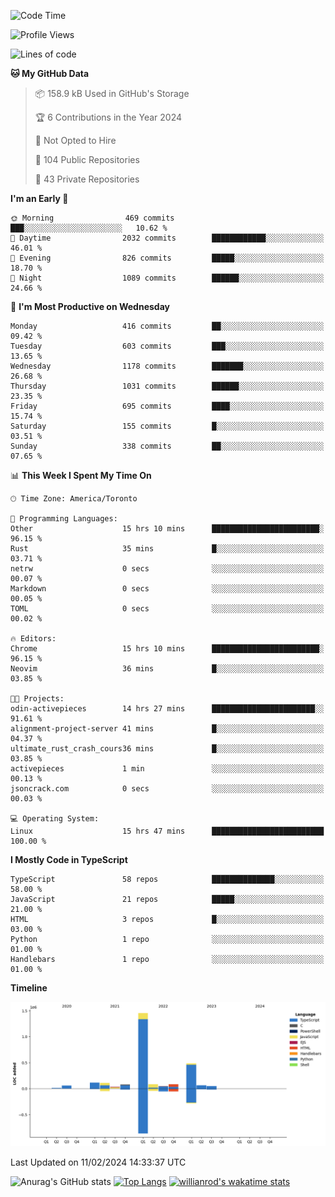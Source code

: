 <!--START_SECTION:waka-->
![Code Time](http://img.shields.io/badge/Code%20Time-1%2C171%20hrs%207%20mins-blue)

![Profile Views](http://img.shields.io/badge/Profile%20Views-5-blue)

![Lines of code](https://img.shields.io/badge/From%20Hello%20World%20I%27ve%20Written-2.6%20million%20lines%20of%20code-blue)

**🐱 My GitHub Data** 

> 📦 158.9 kB Used in GitHub's Storage 
 > 
> 🏆 6 Contributions in the Year 2024
 > 
> 🚫 Not Opted to Hire
 > 
> 📜 104 Public Repositories 
 > 
> 🔑 43 Private Repositories 
 > 
**I'm an Early 🐤** 

```text
🌞 Morning                469 commits         ███░░░░░░░░░░░░░░░░░░░░░░   10.62 % 
🌆 Daytime                2032 commits        ████████████░░░░░░░░░░░░░   46.01 % 
🌃 Evening                826 commits         █████░░░░░░░░░░░░░░░░░░░░   18.70 % 
🌙 Night                  1089 commits        ██████░░░░░░░░░░░░░░░░░░░   24.66 % 
```
📅 **I'm Most Productive on Wednesday** 

```text
Monday                   416 commits         ██░░░░░░░░░░░░░░░░░░░░░░░   09.42 % 
Tuesday                  603 commits         ███░░░░░░░░░░░░░░░░░░░░░░   13.65 % 
Wednesday                1178 commits        ███████░░░░░░░░░░░░░░░░░░   26.68 % 
Thursday                 1031 commits        ██████░░░░░░░░░░░░░░░░░░░   23.35 % 
Friday                   695 commits         ████░░░░░░░░░░░░░░░░░░░░░   15.74 % 
Saturday                 155 commits         █░░░░░░░░░░░░░░░░░░░░░░░░   03.51 % 
Sunday                   338 commits         ██░░░░░░░░░░░░░░░░░░░░░░░   07.65 % 
```


📊 **This Week I Spent My Time On** 

```text
🕑︎ Time Zone: America/Toronto

💬 Programming Languages: 
Other                    15 hrs 10 mins      ████████████████████████░   96.15 % 
Rust                     35 mins             █░░░░░░░░░░░░░░░░░░░░░░░░   03.71 % 
netrw                    0 secs              ░░░░░░░░░░░░░░░░░░░░░░░░░   00.07 % 
Markdown                 0 secs              ░░░░░░░░░░░░░░░░░░░░░░░░░   00.05 % 
TOML                     0 secs              ░░░░░░░░░░░░░░░░░░░░░░░░░   00.02 % 

🔥 Editors: 
Chrome                   15 hrs 10 mins      ████████████████████████░   96.15 % 
Neovim                   36 mins             █░░░░░░░░░░░░░░░░░░░░░░░░   03.85 % 

🐱‍💻 Projects: 
odin-activepieces        14 hrs 27 mins      ███████████████████████░░   91.61 % 
alignment-project-server 41 mins             █░░░░░░░░░░░░░░░░░░░░░░░░   04.37 % 
ultimate_rust_crash_cours36 mins             █░░░░░░░░░░░░░░░░░░░░░░░░   03.85 % 
activepieces             1 min               ░░░░░░░░░░░░░░░░░░░░░░░░░   00.13 % 
jsoncrack.com            0 secs              ░░░░░░░░░░░░░░░░░░░░░░░░░   00.03 % 

💻 Operating System: 
Linux                    15 hrs 47 mins      █████████████████████████   100.00 % 
```

**I Mostly Code in TypeScript** 

```text
TypeScript               58 repos            ██████████████░░░░░░░░░░░   58.00 % 
JavaScript               21 repos            █████░░░░░░░░░░░░░░░░░░░░   21.00 % 
HTML                     3 repos             █░░░░░░░░░░░░░░░░░░░░░░░░   03.00 % 
Python                   1 repo              ░░░░░░░░░░░░░░░░░░░░░░░░░   01.00 % 
Handlebars               1 repo              ░░░░░░░░░░░░░░░░░░░░░░░░░   01.00 % 
```



**Timeline**

![Lines of Code chart](https://raw.githubusercontent.com/wise-introvert/wise-introvert/master/assets/bar_graph.png)


 Last Updated on 11/02/2024 14:33:37 UTC
<!--END_SECTION:waka-->

![Anurag's GitHub stats](https://github-readme-stats.vercel.app/api?username=wise-introvert&count_private=true&show_icons=true)
[![Top Langs](https://github-readme-stats.vercel.app/api/top-langs/?username=wise-introvert&langs_count=10)](https://github.com/anuraghazra/github-readme-stats)
[![willianrod's wakatime stats](https://github-readme-stats.vercel.app/api/wakatime?username=wiseintrovert)](https://github.com/anuraghazra/github-readme-stats)
